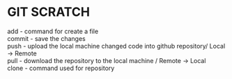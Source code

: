 # GIT SCRATCH 

add - command for create a file  <br>
commit - save the changes  <br>
push - upload the local machine changed code into github repository/ Local -> Remote  <br>
pull - download the repository to the local machine   /  Remote -> Local  <br>
clone - command used for repository
